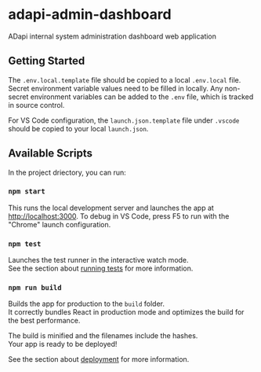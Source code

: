 # adapi-admin-dashboard
ADapi internal system administration dashboard web application

## Getting Started

The `.env.local.template` file should be copied to a local `.env.local` file. Secret environment variable values need to be filled in locally. Any non-secret environment variables can be added to the `.env` file, which is tracked in source control.

For VS Code configuration, the `launch.json.template` file under `.vscode` should be copied to your local `launch.json`.

## Available Scripts

In the project driectory, you can run:

### `npm start`

This runs the local development server and launches the app at [http://localhost:3000](http://localhost:3000). To debug in VS Code, press F5 to run with the "Chrome" launch configuration.

### `npm test`

Launches the test runner in the interactive watch mode.\
See the section about [running tests](https://facebook.github.io/create-react-app/docs/running-tests) for more information.

### `npm run build`

Builds the app for production to the `build` folder.\
It correctly bundles React in production mode and optimizes the build for the best performance.

The build is minified and the filenames include the hashes.\
Your app is ready to be deployed!

See the section about [deployment](https://facebook.github.io/create-react-app/docs/deployment) for more information.
